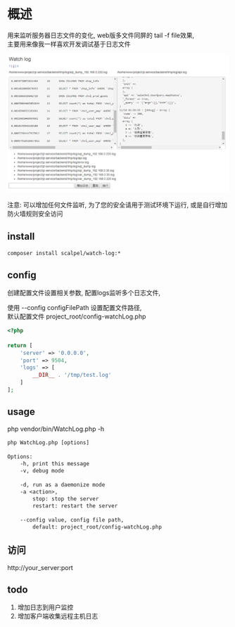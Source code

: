 # 概述

用来监听服务器日志文件的变化, web版多文件同屏的 tail -f file效果,  
主要用来像我一样喜欢开发调试基于日志文件

![](example.png)

注意: 可以增加任何文件监听, 为了您的安全请用于测试环境下运行, 或是自行增加防火墙规则安全访问

## install

```
composer install scalpel/watch-log:*
```

## config

创建配置文件设置相关参数, 配置logs监听多个日志文件, 

使用 --config configFilePath 设置配置文件路径,  
默认配置文件 project_root/config-watchLog.php

```php
<?php

return [
    'server' => '0.0.0.0',
    'port' => 9504,
    'logs' => [
        __DIR__ . '/tmp/test.log'
    ]
];
```

## usage

php vendor/bin/WatchLog.php -h

```
php WatchLog.php [options]

Options:
    -h, print this message
    -v, debug mode
    
    -d, run as a daemonize mode
    -a <action>, 
        stop: stop the server 
        restart: restart the server
    
    --config value, config file path, 
        default: project_root/config-watchLog.php

```

## 访问

http://your_server:port


## todo

1. 增加日志到用户监控
1. 增加客户端收集远程主机日志